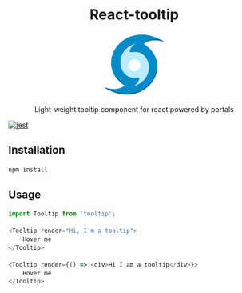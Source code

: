 <div align="center">
<h1>React-tooltip</h1>

<a href="https://www.emojione.com/emoji/1f300">
<img height="128" width="128" alt="Portal" src="docs/portal.png" />
</a>

<p>Light-weight tooltip component for react powered by portals</p>
</div>

[![jest](https://jestjs.io/img/jest-badge.svg)](https://github.com/facebook/jest)

## Installation

```bash
npm install
```

## Usage

```js
import Tooltip from 'tooltip';

<Tooltip render="Hi, I'm a tooltip">
    Hover me
</Tooltip>

<Tooltip render={() => <div>Hi I am a tooltip</div>}>
    Hover me
</Tooltip>
```

